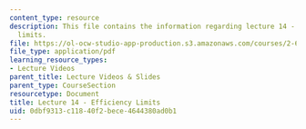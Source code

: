 ```yaml
---
content_type: resource
description: This file contains the information regarding lecture 14 - efficiency
  limits.
file: https://ol-ocw-studio-app-production.s3.amazonaws.com/courses/2-627-fundamentals-of-photovoltaics-fall-2013/0dbf9313c11840f2bece4644380ad0b1_MIT2_627F13_lec14.pdf
file_type: application/pdf
learning_resource_types:
- Lecture Videos
parent_title: Lecture Videos & Slides
parent_type: CourseSection
resourcetype: Document
title: Lecture 14 - Efficiency Limits
uid: 0dbf9313-c118-40f2-bece-4644380ad0b1
---
```

